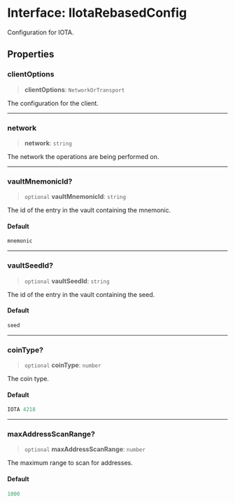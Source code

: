 # Interface: IIotaRebasedConfig

Configuration for IOTA.

## Properties

### clientOptions

> **clientOptions**: `NetworkOrTransport`

The configuration for the client.

***

### network

> **network**: `string`

The network the operations are being performed on.

***

### vaultMnemonicId?

> `optional` **vaultMnemonicId**: `string`

The id of the entry in the vault containing the mnemonic.

#### Default

```ts
mnemonic
```

***

### vaultSeedId?

> `optional` **vaultSeedId**: `string`

The id of the entry in the vault containing the seed.

#### Default

```ts
seed
```

***

### coinType?

> `optional` **coinType**: `number`

The coin type.

#### Default

```ts
IOTA 4218
```

***

### maxAddressScanRange?

> `optional` **maxAddressScanRange**: `number`

The maximum range to scan for addresses.

#### Default

```ts
1000
```
